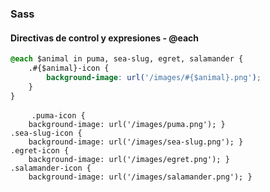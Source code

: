 ### Sass
#### Directivas de control y expresiones - @each

```css
@each $animal in puma, sea-slug, egret, salamander {
    .#{$animal}-icon {
        background-image: url('/images/#{$animal}.png');
    }
}
```

<pre class="fragment">
    <code>.puma-icon {
    background-image: url('/images/puma.png'); }
.sea-slug-icon {
    background-image: url('/images/sea-slug.png'); }
.egret-icon {
    background-image: url('/images/egret.png'); }
.salamander-icon {
    background-image: url('/images/salamander.png'); }</code>
</pre>
